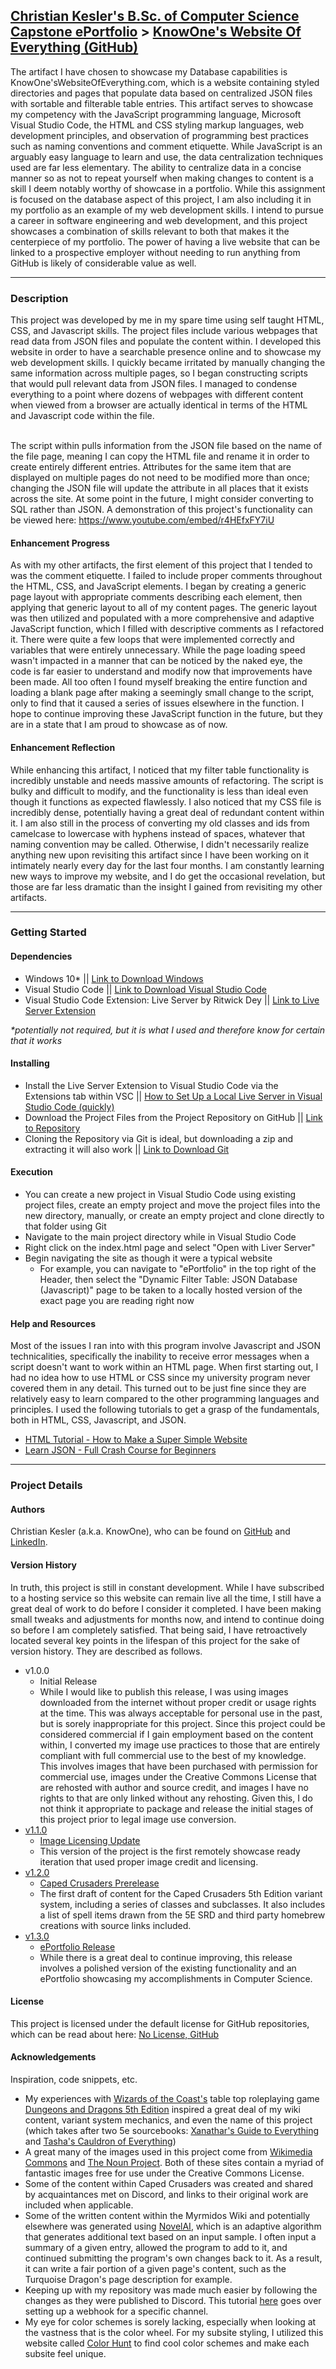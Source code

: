<html>
<h2 id="populated-title-thead"><a href='https://knowoneswebsiteofeverything.com/eportfolio.html'>Christian Kesler's B.Sc. of Computer Science Capstone ePortfolio</a> > <a target='blank' href="https://github.com/christian-kesler/knowones-website-of-everything">KnowOne's Website Of Everything (GitHub)</a></h2>
<p>
The artifact I have chosen to showcase my Database capabilities is KnowOne'sWebsiteOfEverything.com, which is a website containing styled directories and pages that populate data based on centralized JSON files with sortable and filterable table entries.  This artifact serves to showcase my competency with the JavaScript programming language, Microsoft Visual Studio Code, the HTML and CSS styling markup languages, web development principles, and observation of programming best practices such as naming conventions and comment etiquette.  While JavaScript is an arguably easy language to learn and use, the data centralization techniques used are far less elementary.  The ability to centralize data in a concise manner so as not to repeat yourself when making changes to content is a skill I deem notably worthy of showcase in a portfolio.  While this assignment is focused on the database aspect of this project, I am also including it in my portfolio as an example of my web development skills.  I intend to pursue a career in software engineering and web development, and this project showcases a combination of skills relevant to both that makes it the centerpiece of my portfolio.  The power of having a live website that can be linked to a prospective employer without needing to run anything from GitHub is likely of considerable value as well.  
</p>

<hr>
<h3>Description</h3>
<p>
This project was developed by me in my spare time using self taught HTML, CSS, and Javascript skills.  The project files include various webpages that read data from JSON files and populate the content within.  I developed this website in order to have a searchable presence online and to showcase my web development skills.  I quickly became irritated by manually changing the same information across multiple pages, so I began constructing scripts that would pull relevant data from JSON files.  I managed to condense everything to a point where dozens of webpages with different content when viewed from a browser are actually identical in terms of the HTML and Javascript code within the file.  
<br><br>

The script within pulls information from the JSON file based on the name of the file page, meaning I can copy the HTML file and rename it in order to create entirely different entries.  Attributes for the same item that are displayed on multiple pages do not need to be modified more than once; changing the JSON file will update the attribute in all places that it exists across the site.  At some point in the future, I might consider converting to SQL rather than JSON.  A demonstration of this project's functionality can be viewed here:  https://www.youtube.com/embed/r4HEfxFY7iU
</p>

<h4>Enhancement Progress</h4>
<p>
As with my other artifacts, the first element of this project that I tended to was the comment etiquette.  I failed to include proper comments throughout the HTML, CSS, and JavaScript elements.  I began by creating a generic page layout with appropriate comments describing each element, then applying that generic layout to all of my content pages.  The generic layout was then utilized and populated with a more comprehensive and adaptive JavaScript function, which I filled with descriptive comments as I refactored it.  There were quite a few loops that were implemented correctly and variables that were entirely unnecessary.  While the page loading speed wasn't impacted in a manner that can be noticed by the naked eye, the code is far easier to understand and modify now that improvements have been made.  All too often I found myself breaking the entire function and loading a blank page after making a seemingly small change to the script, only to find that it caused a series of issues elsewhere in the function.  I hope to continue improving these JavaScript function in the future, but they are in a state that I am proud to showcase as of now.  
</p>

<h4>Enhancement Reflection</h4>
<p>
While enhancing this artifact, I noticed that my filter table functionality is incredibly unstable and needs massive amounts of refactoring.  The script is bulky and difficult to modify, and the functionality is less than ideal even though it functions as expected flawlessly.  I also noticed that my CSS file is incredibly dense, potentially having a great deal of redundant content within it.  I am also still in the process of converting my old classes and ids from camelcase to lowercase with hyphens instead of spaces, whatever that naming convention may be called.  Otherwise, I didn't necessarily realize anything new upon revisiting this artifact since I have been working on it intimately nearly every day for the last four months.  I am constantly learning new ways to improve my website, and I do get the occasional revelation, but those are far less dramatic than the insight I gained from revisiting my other artifacts.  
</p>

<hr>
<h3>Getting Started</h3>
<h4>Dependencies</h4>
<ul>
<li>
Windows 10* || <a target='blank' href='https://www.microsoft.com/en-us/software-download/windows10'>Link to Download Windows</a>
</li>
<li>
Visual Studio Code || <a target='blank' href='https://code.visualstudio.com/download'>Link to Download Visual Studio Code</a>
</li>
<li>
Visual Studio Code Extension:  Live Server by Ritwick Dey || <a target='blank' href='https://marketplace.visualstudio.com/items?itemName=ritwickdey.LiveServer'>Link to Live Server Extension</a>
</li>
</ul>
<p><i>*potentially not required, but it is what I used and therefore know for certain that it works</i></p>

<h4>Installing</h4>
<ul>
<li>
Install the Live Server Extension to Visual Studio Code via the Extensions tab within VSC || <a target='blank' href='https://www.youtube.com/watch?v=_wue59ldqMg&ab_channel=TechStacker'>How to Set Up a Local Live Server in Visual Studio Code (quickly)</a>
</li>
<li>
Download the Project Files from the Project Repository on GitHub || <a target='blank' href='https://github.com/christian-kesler/knowones-website-of-everything'>Link to Repository</a>
</li>
<li>
Cloning the Repository via Git is ideal, but downloading a zip and extracting it will also work || <a target='blank' href='https://git-scm.com/downloads'>Link to Download Git</a>
</li>
</ul>

<h4>Execution</h4>
<ul>
<li>You can create a new project in Visual Studio Code using existing project files, create an empty project and move the project files into the new directory, manually, or create an empty project and clone directly to that folder using Git</li>
<li>Navigate to the main project directory while in Visual Studio Code</li>
<li>Right click on the index.html page and select "Open with Liver Server"</li>
<li>Begin navigating the site as though it were a typical website
<ul>
<li>For example, you can navigate to "ePortfolio" in the top right of the Header, then select the "Dynamic Filter Table: JSON Database (Javascript)" page to be taken to a locally hosted version of the exact page you are reading right now</li>
</ul>
</li>
</ul>

<h4>Help and Resources</h4>
<p>
Most of the issues I ran into with this program involve Javascript and JSON technicalities, specifically the inability to receive error messages when a script doesn't want to work within an HTML page.  When first starting out, I had no idea how to use HTML or CSS since my university program never covered them in any detail.  This turned out to be just fine since they are relatively easy to learn compared to the other programming languages and principles.  I used the following tutorials to get a grasp of the fundamentals, both in HTML, CSS, Javascript, and JSON.  
<ul>
<li>
<a target='blank' href='https://www.youtube.com/watch?v=PlxWf493en4&ab_channel=freeCodeCamp.org'>HTML Tutorial - How to Make a Super Simple Website</a>
</li>
<li>
<a target='blank' href='https://www.youtube.com/watch?v=GpOO5iKzOmY&ab_channel=freeCodeCamp.org'>Learn JSON - Full Crash Course for Beginners</a>
</li>
</ul>
</p>

<hr>
<h3>Project Details</h3>

<h4>Authors</h4>
<p>
Christian Kesler (a.k.a. KnowOne), who can be found on <a target='blank' href='https://github.com/christian-kesler'>GitHub</a> and <a target='blank' href='https://www.linkedin.com/in/christian-kesler/'>LinkedIn</a>.  
</p>

<h4>Version History</h4>
<p>
In truth, this project is still in constant development.  While I have subscribed to a hosting service so this website can remain live all the time, I still have a great deal of work to do before I consider it completed.  I have been making small tweaks and adjustments for months now, and intend to continue doing so before I am completely satisfied.  That being said, I have retroactively located several key points in the lifespan of this project for the sake of version history.  They are described as follows.
</p>
<ul>
<li>
v1.0.0
<ul>
<li>
Initial Release 
</li>
<li>
While I would like to publish this release, I was using images downloaded from the internet without proper credit or usage rights at the time.  This was always acceptable for personal use in the past, but is sorely inappropriate for this project.  Since this project could be considered commercial if I gain employment based on the content within, I converted my image use practices to those that are entirely compliant with full commercial use to the best of my knowledge.  This involves images that have been purchased with permission for commercial use, images under the Creative Commons License that are rehosted with author and source credit, and images I have no rights to that are only linked without any rehosting.  Given this, I do not think it appropriate to package and release the initial stages of this project prior to legal image use conversion.  
</li>
</ul>
</li>
<li>
<a target='blank' href='https://github.com/christian-kesler/knowones-website-of-everything/releases/tag/v1.1.0'>v1.1.0</a>
<ul>
<li>
<a target='blank' href='https://github.com/christian-kesler/knowones-website-of-everything/releases/tag/v1.1.0'>Image Licensing Update</a>
</li>
<li>
This version of the project is the first remotely showcase ready iteration that used proper image credit and licensing.
</li>
</ul>
</li>
<li>
<a target='blank' href='https://github.com/christian-kesler/knowones-website-of-everything/releases/tag/v1.2.0'>v1.2.0</a>
<ul>
<li>
<a target='blank' href='https://github.com/christian-kesler/knowones-website-of-everything/releases/tag/v1.2.0'>Caped Crusaders Prerelease</a>
</li>
<li>
The first draft of content for the Caped Crusaders 5th Edition variant system, including a series of classes and subclasses. It also includes a list of spell items drawn from the 5E SRD and third party homebrew creations with source links included.  
</li>
</ul>
</li>
<li>
<a target='blank' href='https://github.com/christian-kesler/knowones-website-of-everything/releases/tag/v1.3.0'>v1.3.0</a>
<ul>
<li>
<a target='blank' href='https://github.com/christian-kesler/knowones-website-of-everything/releases/tag/v1.3.0'>ePortfolio Release</a>
</li>
<li>
While there is a great deal to continue improving, this release involves a polished version of the existing functionality and an ePortfolio showcasing my accomplishments in Computer Science.  
</li>
</ul>
</li>

</ul>

<h4>License</h4>
<p>
This project is licensed under the default license for GitHub repositories, which can be read about here:  <a target='blank' href='https://choosealicense.com/no-permission/'>No License, GitHub</a>
</p>

<h4>Acknowledgements</h4>
<p>
Inspiration, code snippets, etc.
</p>
<ul>
<li>
My experiences with <a target='blank' href='https://company.wizards.com/en'>Wizards of the Coast's</a> table top roleplaying game <a target='blank' href='https://dnd.wizards.com/'>Dungeons and Dragons 5th Edition</a> inspired a great deal of my wiki content, variant system mechanics, and even the name of this project (which takes after two 5e sourcebooks:  <a target='blank' href='https://dnd.wizards.com/products/xanathars-guide-everything'>Xanathar's Guide to Everything</a> and <a target='blank' href='https://dnd.wizards.com/products/tabletop-games/rpg-products/tashas-cauldron-everything'>Tasha's Cauldron of Everything</a>)
</li>
<li>
A great many of the images used in this project come from <a target='blank' href='https://commons.wikimedia.org/wiki/Main_Page'>Wikimedia Commons</a> and <a target='blank' href='https://thenounproject.com/'>The Noun Project</a>.  Both of these sites contain a myriad of fantastic images free for use under the Creative Commons License.  
</li>
<li>
Some of the content within Caped Crusaders was created and shared by acquaintances met on Discord, and links to their original work are included when applicable.  
</li>
<li>
Some of the written content within the Myrmidos Wiki and potentially elsewhere was generated using <a target='blank' href='https://novelai.net/'>NovelAI</a>, which is an adaptive algorithm that generates additional text based on an input sample.  I often input a summary of a given entry, allowed the program to add to it, and continued submitting the program's own changes back to it.  As a result, it can write a fair portion of a given page's content, such as the Turquoise Dragon's page description for example.  
</li>
<li>
Keeping up with my repository was made much easier by following the changes as they were published to Discord.  This tutorial <a target='blank' href="https://gist.github.com/jagrosh/5b1761213e33fc5b54ec7f6379034a22">here</a> goes over setting up a webhook for a specific channel.
</li>
<li>
My eye for color schemes is sorely lacking, especially when looking at the vastness that is the color wheel.  For my subsite styling, I utilized this website called <a target='blank' href="https://colorhunt.co/palettes">Color Hunt</a> to find cool color schemes and make each subsite feel unique.
</li>
</ul>

</html>
